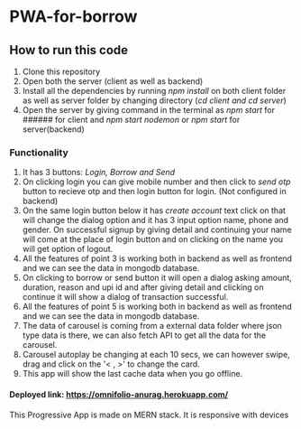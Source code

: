 # PWA-for-borrow

## How to run this code
1. Clone this repository
2. Open both the server (client as well as backend)
3. Install all the dependencies by running *npm install* on both client folder as well as server folder by changing directory (*cd client and cd server*)
4. Open the server by giving command in the terminal as *npm start* for ###### for client and *npm start nodemon* or *npm start* for server(backend)

### Functionality
1. It has 3 buttons: *Login, Borrow and Send*
2. On clicking login you can give mobile number and then click to *send otp* button to recieve otp and then login button for login. (Not configured in backend)
3. On the same login button below it has *create account* text click on that will change the dialog option and it has 3 input option name, phone and gender. On successful signup by giving detail and continuing your name will come at the place of login button and on clicking on the name you will get option of logout.
4. All the features of point 3 is working both in backend as well as frontend and we can see the data in mongodb database.
5. On clicking to borrow or send button it will open a dialog asking amount, duration, reason and upi id and after giving detail and clicking on continue it will show a dialog of transaction successful. 
6. All the features of point 5 is working both in backend as well as frontend and we can see the data in mongodb database.
7. The data of carousel is coming from a external data folder where json type data is there, we can also fetch API to get all the data for the carousel.
8. Carousel autoplay be changing at each 10 secs, we can however swipe, drag and click on the '< , >' to change the card.
9. This app will show the last cache data when you go offline.

#### Deployed link: https://omnifolio-anurag.herokuapp.com/

This Progressive App is made on MERN stack.
It is responsive with devices

